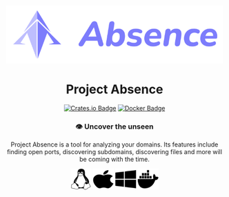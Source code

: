 <div align="center">

![Project Absence Banner](/assets/banner.png)

# Project Absence

[![Crates.io Badge](https://img.shields.io/crates/v/project-absence.svg?color=fe7d37)](https://crates.io/crates/project-absence)
[![Docker Badge](https://img.shields.io/docker/v/kkrypt0nn/project-absence?logo=docker)](https://hub.docker.com/r/kkrypt0nn/project-absence)

### 👁️ Uncover the unseen

Project Absence is a tool for analyzing your domains. Its features include finding open ports, discovering subdomains, discovering files and more will be coming with the time.

<div>
    <img width="48px" height="48px" src="/assets/linux.svg" />
    <img width="48px" height="48px" src="/assets/apple.svg" />
    <img width="48px" height="48px" src="/assets/windows.svg" />
    <img width="48px" height="48px" src="/assets/docker.svg" />
</div>

</div>
